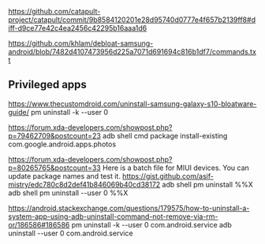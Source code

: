 https://github.com/catapult-project/catapult/commit/9b8584120201e28d95740d0777e4f657b2139ff8#diff-d9ce77e42c4ea2456c42295b16aaa1d6

https://github.com/khlam/debloat-samsung-android/blob/7482d4107473956d225a7071d691694c816b1df7/commands.txt

## Privileged apps

https://www.thecustomdroid.com/uninstall-samsung-galaxy-s10-bloatware-guide/
pm uninstall -k --user 0 <app-package-name>

https://forum.xda-developers.com/showpost.php?p=79462709&postcount=23
adb shell cmd package install-existing com.google.android.apps.photos

https://forum.xda-developers.com/showpost.php?p=80265765&postcount=33
Here is a batch file for MIUI devices. You can update package names and test it.
https://gist.github.com/asif-mistry/edc780c8d2def41b846069b40cd38172
adb shell pm uninstall %%X
adb shell pm uninstall --user 0 %%X

https://android.stackexchange.com/questions/179575/how-to-uninstall-a-system-app-using-adb-uninstall-command-not-remove-via-rm-or/186586#186586
pm uninstall -k --user 0 com.android.service
adb uninstall --user 0 com.android.service
